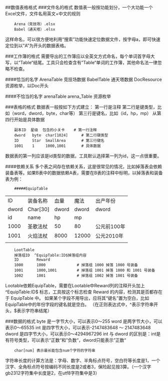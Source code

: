 ##数值表格格式
###文件名的格式
数值表一般按功能划分，一个大功能一个Excel文件，文件名用英文+中文的规则

        Arena（竞技场）.elsx
        Babel（通天塔）.elsx
        
这样命名，可以很方便地利用“搜索”功能快速定位数据文件，按字母a，即可快速定位到以“A”为开头的数据表格。

###工作簿的格式
需要导出的工作簿应以全英文方式命名，每个单词首字母大写，以“Table“结尾。工具只会检查含有”Table“单词的工作簿，其他命名法一律忽略不检查。

####恰当的名字
        ArenaTable   竞技场数据
        BabelTable   通天塔数据
        DocResource  资源枚举，以Doc开头
        
####不恰当的名字
        arenaTable
        arena_Table
        资源枚举
        
###表格的格式
数据表一般按如下方式建立：
        第一行是注释
        第二行是键类型，比如（word，dword，byte，char等）
        第三行是键名，比如（id，hp，mp）
        从第四行开始是具体数据

        副本ID  星级  包含的小关卡    # 第一行注释
        dword   byte  char[1024]      # 第二行键类型
        ID      Star  SmallArea       # 第三行键名
        1001    1     1000,1001       # 具体数据
        
数据表的第一列应该是id类型的数据，工具默认选择第一列为id，这一点很重要。

####依赖关系
多个表之间存在依赖关系，这是很常见的情况，比如掉落表会依赖装备表等。如果B表中的数据依赖A表，需要在B表的注释中标明，以掉落表和装备表为例：

        #####EquipTable
<div class="row">
        <div class="span4">
                <table class="table table-bordered table-striped table-condensed">
                <tr>
                        <td>ID</td>
                        <td>装备名称</td>
                        <td>血量</td>
                        <td>魔法</td>
                        <td>出产年份</td>
                </tr>
                <tr>
                        <td>dword</td>
                        <td>Char[30]</td>
                        <td>dword</td>
                        <td>dword</td>
                        <td>dword</td>
                </tr>
                <tr>
                        <td>id</td>
                        <td>name</td>
                        <td>hp</td>
                        <td>mp</td>
                        <td></td>
                </tr>
                <tr>
                        <td>1000</td>
                        <td>圣歌法杖</td>
                        <td>50</td>
                        <td>80</td>
                        <td>公元前100年</td>
                </tr>
                <tr>
                        <td>1001</td>
                        <td>火焰法杖</td>
                        <td>8000</td>
                        <td>12000</td>
                        <td>公元2010年</td>
                </tr>
                <tr>
                        <td></td>
                </tr>
                </table>
        </div>
</div>

        LootTable
        掉落组ID  ^EquipTable:ID$掉落组内容
        ID        Reward
        1000      1000              # 掉落组 1000 掉落 1000 号装备
        1001      1000,1001         # 掉落组 1001 掉落 1000 和 1001 号装备
        1002      1001              # 掉落组 1002 掉落 1001 号装备

Lootable依赖EquipTable，需要在Lootable中Reward列的注释开头加上 ^EquipTable:ID$ 标志，工具按这个标志检查 Reward 的内容，检测其是否都存在于 EquipTable 中。
如果某个字段不用导出，应将其“键名”置为空白，比如EquipTable中的年份字段的键名就是空白。
（在正则表达式中，^表示字符串开头，$表示字符串结尾）

###数据的格式
        byte    是一字节大小，可以表示0～255
        word    是两字节大小，可以表示0～65535
        int     是四字节大小，可以表示-2147483648 ～ 2147483648
        dword   是四字节大小，可以表示0～4294967296
int 与 dword 的区别是：int是有符号类型，可以表示“正数“和”负数“，dword只能表示”正数“

        char[num] 表示最长能包含num个字符的字符串
        
字符串长度的计算方法是：字母、数字、半角标点符号，空白符等长度是1，一个汉字、全角标点符号按编码不同长度是2或者3，保险起见按3算。（一个汉字gb2312字符集中长度是2，在utf8字符集中是3）

        
